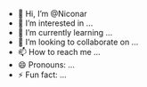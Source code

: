 - 👋 Hi, I’m @Niconar
- 👀 I’m interested in ...
- 🌱 I’m currently learning ...
- 💞️ I’m looking to collaborate on ...
- 📫 How to reach me ...
- 😄 Pronouns: ...
- ⚡ Fun fact: ...

<!---
Niconar/Niconar is a ✨ special ✨ repository because its `README.md` (this file) appears on your GitHub profile.
You can click the Preview link to take a look at your changes.
--->
